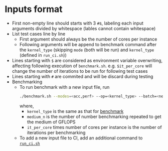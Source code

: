 # Inputs format
- First non-empty line should starts with 3 `#`s, labeling each input arguments divided by whitespace (lables cannot contain whitespace)
- List test cases line by line
    - First argument should always be the number of cores per instance
    - Following arguments will be append to benchmark command after the `kernel_type` (skipping `mode` (both will be run) and `kernel_type` (defined in `run_ci.sh`))
- Lines starting with `$` are considered as environment variable overwriting, affecting following execution of `benchmark.sh`. e.g. `$it_per_core` will change the number of iterations to be run for following test cases
- Lines starting with `#` are commited and will be discard during testing
- Benchmarking
    - To run benchmark with a new input file, run 
      ``` bash
      ./benchmark.sh --modes=<acc,perf> --op=<kernel_type> --batch=<new_input_file>  --medium_n=[medium_n] --it_per_core=[it_per_core]
      ```
      where,
      - `kernel_type` is the same as that for [benchmark](../../README.md#usage)
      - `medium_n` is the number of number benchmarking repeated to get the medium of GFLOPS
      - `it_per_core` times number of cores per instance is the number of iterations per benchmarking
    - To add a new input file to CI, add an additional command to [`run_ci.sh`](../run_ci.sh)

